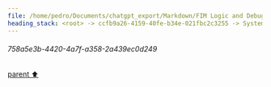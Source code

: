 ```yaml
---
file: /home/pedro/Documents/chatgpt_export/Markdown/FIM Logic and Debugging.md
heading_stack: <root> -> ccfb9a26-4159-40fe-b34e-021fbc2c3255 -> System -> ec3e3103-d827-4adc-88e3-b58200f32ea1 -> System -> aaa24904-7ec6-4e44-875c-31e21b7e874c -> User -> 3e42be5a-97b3-4ca4-9124-2ca3d4c32e56 -> Assistant -> aaa28121-a13e-461d-b618-50b1d0782f06 -> User -> 4e857123-36b1-4338-93ea-5120e13173e6 -> Assistant -> 758a5e3b-4420-4a7f-a358-2a439ec0d249
---
```

###### 758a5e3b-4420-4a7f-a358-2a439ec0d249
[parent ⬆️](#4e857123-36b1-4338-93ea-5120e13173e6)
